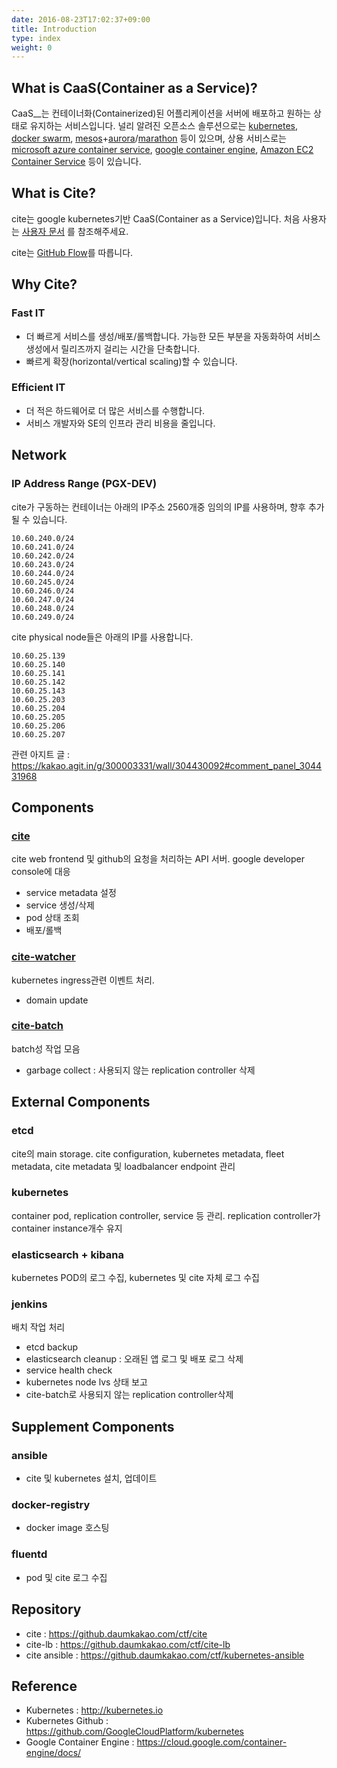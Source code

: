 ```yaml
---
date: 2016-08-23T17:02:37+09:00
title: Introduction
type: index
weight: 0
---
```

## What is CaaS(Container as a Service)?

CaaS__는 컨테이너화(Containerized)된 어플리케이션을 서버에 배포하고 원하는 상태로 유지하는 서비스입니다. 널리 알려진 오픈소스 솔루션으로는 [kubernetes](http://kubernetes.io/), [docker  swarm](https://docs.docker.com/swarm/), [mesos](http://mesos.apache.org/)+[aurora](http://aurora.apache.org/)/[marathon](https://mesosphere.github.io/marathon/) 등이 있으며, 상용 서비스로는 [microsoft azure container service](https://azure.microsoft.com/en-us/services/container-service/), [google container engine](https://cloud.google.com/container-engine/), [Amazon EC2 Container Service](https://aws.amazon.com/ecs/) 등이 있습니다.



## What is Cite?

cite는 google kubernetes기반 CaaS(Container as a Service)입니다. 처음 사용자는 [사용자 문서](usage) 를 참조해주세요.

cite는 [GitHub Flow](https://guides.github.com/introduction/flow/)를 따릅니다.



## Why Cite?

### Fast IT
* 더 빠르게 서비스를 생성/배포/롤백합니다. 가능한 모든 부분을 자동화하여 서비스 생성에서 릴리즈까지 걸리는 시간을 단축합니다.
* 빠르게 확장(horizontal/vertical scaling)할 수 있습니다.

### Efficient IT
* 더 적은 하드웨어로 더 많은 서비스를 수행합니다.
* 서비스 개발자와 SE의 인프라 관리 비용을 줄입니다.




## Network

### IP Address Range (PGX-DEV)
cite가 구동하는 컨테이너는 아래의 IP주소 2560개중 임의의 IP를 사용하며, 향후 추가될 수 있습니다.
```
10.60.240.0/24
10.60.241.0/24
10.60.242.0/24
10.60.243.0/24
10.60.244.0/24
10.60.245.0/24
10.60.246.0/24
10.60.247.0/24
10.60.248.0/24
10.60.249.0/24
```

cite physical node들은 아래의 IP를 사용합니다.
```
10.60.25.139
10.60.25.140
10.60.25.141
10.60.25.142
10.60.25.143
10.60.25.203
10.60.25.204
10.60.25.205
10.60.25.206
10.60.25.207
```
관련 아지트 글 : https://kakao.agit.in/g/300003331/wall/304430092#comment_panel_304431968



## Components

### [cite](https://github.daumkakao.com/CTF/cite)
cite web frontend 및 github의 요청을 처리하는 API 서버. google developer console에 대응

* service metadata 설정
* service 생성/삭제
* pod 상태 조회
* 배포/롤백

### [cite-watcher](https://github.daumkakao.com/CTF/cite-watcher)
kubernetes ingress관련 이벤트 처리.

* domain update

### [cite-batch](https://github.daumkakao.com/CTF/cite-batch)
batch성 작업 모음

* garbage collect : 사용되지 않는 replication controller 삭제



## External Components

### etcd
cite의 main storage. cite configuration, kubernetes metadata, fleet metadata, cite metadata 및 loadbalancer endpoint 관리

### kubernetes
container pod, replication controller, service 등 관리. replication controller가 container instance개수 유지

### elasticsearch + kibana
kubernetes POD의 로그 수집, kubernetes 및 cite 자체 로그 수집

### jenkins
배치 작업 처리

* etcd backup
* elasticsearch cleanup : 오래된 앱 로그 및 배포 로그 삭제
* service health check
* kubernetes node lvs 상태 보고
* cite-batch로 사용되지 않는 replication controller삭제



## Supplement Components

### ansible
* cite 및 kubernetes 설치, 업데이트

### docker-registry
* docker image 호스팅

### fluentd
* pod 및 cite 로그 수집



## Repository
* cite : https://github.daumkakao.com/ctf/cite
* cite-lb : https://github.daumkakao.com/ctf/cite-lb
* cite ansible : https://github.daumkakao.com/ctf/kubernetes-ansible

## Reference
* Kubernetes : http://kubernetes.io
* Kubernetes Github : https://github.com/GoogleCloudPlatform/kubernetes
* Google Container Engine : https://cloud.google.com/container-engine/docs/
